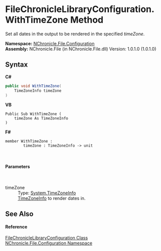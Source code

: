 # FileChronicleLibraryConfiguration.WithTimeZone Method 
 

Set all dates in the output to be rendered in the specified *timeZone*.

**Namespace:**&nbsp;<a href="N_NChronicle_File_Configuration.md">NChronicle.File.Configuration</a><br />**Assembly:**&nbsp;NChronicle.File (in NChronicle.File.dll) Version: 1.0.1.0 (1.0.1.0)

## Syntax

**C#**<br />
``` C#
public void WithTimeZone(
	TimeZoneInfo timeZone
)
```

**VB**<br />
``` VB
Public Sub WithTimeZone ( 
	timeZone As TimeZoneInfo
)
```

**F#**<br />
``` F#
member WithTimeZone : 
        timeZone : TimeZoneInfo -> unit 

```

<br />

#### Parameters
&nbsp;<dl><dt>timeZone</dt><dd>Type: <a href="http://msdn2.microsoft.com/en-us/library/bb396389" target="_blank">System.TimeZoneInfo</a><br /><a href="http://msdn2.microsoft.com/en-us/library/bb396389" target="_blank">TimeZoneInfo</a> to render dates in.</dd></dl>

## See Also


#### Reference
<a href="T_NChronicle_File_Configuration_FileChronicleLibraryConfiguration.md">FileChronicleLibraryConfiguration Class</a><br /><a href="N_NChronicle_File_Configuration.md">NChronicle.File.Configuration Namespace</a><br />
